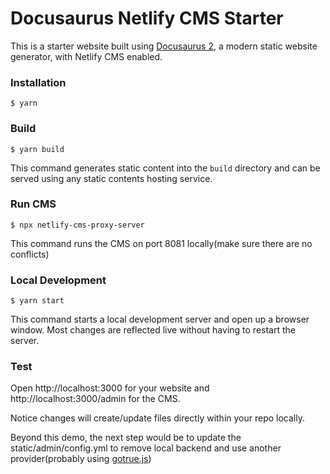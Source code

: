 # Docusaurus Netlify CMS Starter

This is a starter website built using [Docusaurus 2](https://v2.docusaurus.io/), a modern static website generator, with Netlify CMS enabled.

### Installation

```
$ yarn
```

### Build

```
$ yarn build
```

This command generates static content into the `build` directory and can be served using any static contents hosting service.

### Run CMS

```
$ npx netlify-cms-proxy-server
```

This command runs the CMS on port 8081 locally(make sure there are no conflicts)

### Local Development

```
$ yarn start
```

This command starts a local development server and open up a browser window. Most changes are reflected live without having to restart the server.


### Test

Open http://localhost:3000 for your website and http://localhost:3000/admin for the CMS. 

Notice changes will create/update files directly within your repo locally. 

Beyond this demo, the next step would be to update the static/admin/config.yml to remove local backend and use another provider(probably using [gotrue.js](https://github.com/netlify/gotrue-js))

